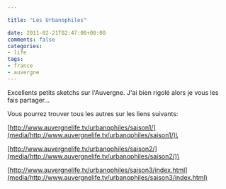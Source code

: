 ```yaml
---

title: "Les Urbanophiles"

date: 2011-02-21T02:47:00+00:00
comments: false
categories: 
- life
tags:
- france
- auvergne
---
```


Excellents petits sketchs sur l'Auvergne. J'ai bien rigolé alors je vous les fais partager...

Vous pourrez trouver tous les autres sur les liens suivants:

[http://www.auvergnelife.tv/urbanophiles/saison1/](media/http://www.auvergnelife.tv/urbanophiles/saison1/)\

[http://www.auvergnelife.tv/urbanophiles/saison2/](media/http://www.auvergnelife.tv/urbanophiles/saison2/)\

[http://www.auvergnelife.tv/urbanophiles/saison3/index.html](media/http://www.auvergnelife.tv/urbanophiles/saison3/index.html)
